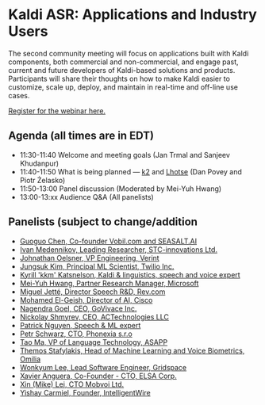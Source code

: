 # Kaldi ASR: Applications and Industry Users #

The second community meeting will focus on applications built with Kaldi components, both commercial and non-commercial, and engage past, current and future developers of Kaldi-based solutions and products.  Participants will share their thoughts on how to make Kaldi easier to customize, scale up, deploy, and maintain in real-time and off-line use cases.

 [Register for the webinar here.](https://wse.zoom.us/webinar/register/WN_4wce3H6XRuy8stdFaPWcGA)

## Agenda (all times are in EDT) ##

* 11:30-11:40  Welcome and meeting goals (Jan Trmal and Sanjeev Khudanpur)
* 11:40-11:50  What is being planned — [k2](https://github.com/danpovey/k2/blob/master/README.md) and [Lhotse](https://github.com/pzelasko/lhotse/blob/master/README.md) (Dan Povey and Piotr Żelasko)
* 11:50-13:00  Panel discussion (Moderated by Mei-Yuh Hwang)
* 13:00-13:xx  Audience Q&A (All panelists)


## Panelists (subject to change/addition ##

* [Guoguo Chen, Co-founder Vobil.com and SEASALT.AI](https://www.linkedin.com/in/guoguo-chen-788a7124/)
* [Ivan Medennikov, Leading Researcher, STC-innovations Ltd.](https://www.linkedin.com/in/ivan-medennikov-816472130/)
* [Johnathan Oelsner, VP Engineering, Verint](https://www.linkedin.com/in/johnathan-oelsner-54a2781/)
* [Jungsuk Kim, Principal ML Scientist, Twilio Inc.](https://www.linkedin.com/in/jungsuk/)
* [Kyrill 'kkm' Katsnelson, Kaldi & linguistics, speech and voice expert](https://dev.to/kkm000)
* [Mei-Yuh Hwang, Partner Research Manager, Microsoft](https://www.linkedin.com/in/mei-yuh-hwang-222797/)
* [Miguel Jetté, Director Speech R&D, Rev.com](https://www.linkedin.com/in/migueljette/)
* [Mohamed El-Geish, Director of AI, Cisco](https://www.linkedin.com/in/elgeish/)
* [Nagendra Goel, CEO, GoVivace Inc.](https://www.linkedin.com/in/ngoel/)
* [Nickolay Shmyrev, CEO, ACTechnologies LLC](https://www.linkedin.com/in/nickolay-shmyrev/)
* [Patrick Nguyen, Speech & ML expert](https://www.linkedin.com/in/drpng/)
* [Petr Schwarz, CTO, Phonexia s.r.o](https://www.linkedin.com/in/petrschwarz/)
* [Tao Ma, VP of Language Technology, ASAPP](https://www.linkedin.com/in/matao/)
* [Themos Stafylakis, Head of Machine Learning and Voice Biometrics, Omilia](https://www.linkedin.com/in/themos-stafylakis-18a87016/)
* [Wonkyum Lee, Lead Software Engineer, Gridspace](https://www.linkedin.com/in/wonkyumlee/)
* [Xavier Anguera, Co-Founder - CTO, ELSA Corp.](https://www.linkedin.com/in/xanguera/)
* [Xin (Mike) Lei, CTO Mobvoi Ltd.](https://www.linkedin.com/in/xinlei/)
* [Yishay Carmiel, Founder, IntelligentWire](https://www.linkedin.com/in/yishay-carmiel-6469482/)
